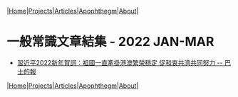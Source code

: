 |[Home](/README.md)|[Projects](/projects.md)|[Articles](/articles.md)|[Apophthegm](/apophthegm.md)|[About](/about.md)|

# 一般常識文章結集 - 2022 JAN-MAR

- [習近平2022新年賀詞：祖國一直牽掛港澳繁榮穩定 促和衷共濟共同努力 -- 巴士的報](https://www.bastillepost.com/hongkong/article/9909798-%e7%bf%92%e8%bf%91%e5%b9%b32022%e6%96%b0%e5%b9%b4%e8%b3%80%e8%a9%9e%ef%bc%9a%e7%a5%96%e5%9c%8b%e4%b8%80%e7%9b%b4%e7%89%bd%e6%8e%9b%e6%b8%af%e6%be%b3%e7%b9%81%e6%a6%ae%e7%a9%a9%e5%ae%9a-%e4%bf%83)  


|[Home](/README.md)|[Projects](/projects.md)|[Articles](/articles.md)|[Apophthegm](/apophthegm.md)|[About](/about.md)|
